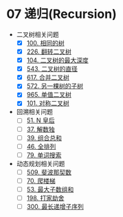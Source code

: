 # 07 递归(Recursion)

- 二叉树相关问题
  - [x] [100. 相同的树](https://leetcode-cn.com/problems/same-tree/)
  - [x] [226. 翻转二叉树](https://leetcode-cn.com/problems/invert-binary-tree/)
  - [x] [104. 二叉树的最大深度](https://leetcode-cn.com/problems/maximum-depth-of-binary-tree/)
  - [x] [543. 二叉树的直径](https://leetcode-cn.com/problems/diameter-of-binary-tree/)
  - [x] [617. 合并二叉树](https://leetcode-cn.com/problems/merge-two-binary-trees/)
  - [x] [572. 另一棵树的子树](https://leetcode-cn.com/problems/subtree-of-another-tree/)
  - [x] [965. 单值二叉树](https://leetcode-cn.com/problems/univalued-binary-tree/)
  - [x] [101. 对称二叉树](https://leetcode-cn.com/problems/symmetric-tree/)
- 回溯相关问题
  - [ ] [51. N 皇后](https://leetcode-cn.com/problems/n-queens/)
  - [ ] [37. 解数独](https://leetcode-cn.com/problems/sudoku-solver/)
  - [ ] [39. 组合总和](https://leetcode-cn.com/problems/combination-sum/)
  - [ ] [46. 全排列](https://leetcode-cn.com/problems/permutations/)
  - [ ] [79. 单词搜索](https://leetcode-cn.com/problems/word-search/)
- 动态规划相关问题
  - [ ] [509. 斐波那契数](https://leetcode-cn.com/problems/fibonacci-number/)
  - [ ] [70. 爬楼梯](https://leetcode-cn.com/problems/climbing-stairs/)
  - [ ] [53. 最大子数组和](https://leetcode-cn.com/problems/maximum-subarray/)
  - [ ] [198. 打家劫舍](https://leetcode-cn.com/problems/house-robber/)
  - [ ] [300. 最长递增子序列](https://leetcode-cn.com/problems/longest-increasing-subsequence/)
